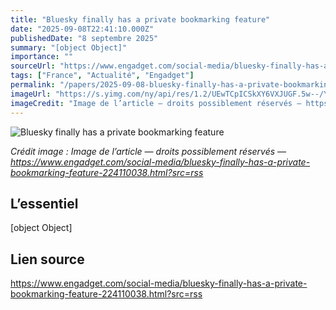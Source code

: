 ```yaml
---
title: "Bluesky finally has a private bookmarking feature"
date: "2025-09-08T22:41:10.000Z"
publishedDate: "8 septembre 2025"
summary: "[object Object]"
importance: ""
sourceUrl: "https://www.engadget.com/social-media/bluesky-finally-has-a-private-bookmarking-feature-224110038.html?src=rss"
tags: ["France", "Actualité", "Engadget"]
permalink: "/papers/2025-09-08-bluesky-finally-has-a-private-bookmarking-feature"
imageUrl: "https://s.yimg.com/ny/api/res/1.2/UEwTCpICSkXY6VXJUGF.5w--/YXBwaWQ9aGlnaGxhbmRlcjt3PTEyMDA7aD02NzU-/https://d29szjachogqwa.cloudfront.net/images/user-uploaded/bluesky_saves.jpg"
imageCredit: "Image de l’article — droits possiblement réservés — https://www.engadget.com/social-media/bluesky-finally-has-a-private-bookmarking-feature-224110038.html?src=rss"
---
```


![Bluesky finally has a private bookmarking feature](https://s.yimg.com/ny/api/res/1.2/UEwTCpICSkXY6VXJUGF.5w--/YXBwaWQ9aGlnaGxhbmRlcjt3PTEyMDA7aD02NzU-/https://d29szjachogqwa.cloudfront.net/images/user-uploaded/bluesky_saves.jpg)

*Crédit image : Image de l’article — droits possiblement réservés — https://www.engadget.com/social-media/bluesky-finally-has-a-private-bookmarking-feature-224110038.html?src=rss*

## L’essentiel

[object Object]

## Lien source

https://www.engadget.com/social-media/bluesky-finally-has-a-private-bookmarking-feature-224110038.html?src=rss
